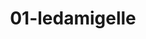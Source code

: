 ---
title: 01-ledamigelle
image: 01-ledamigelle.jpg
brand: Le-damigelle-di-Caroline-M
layout: vestito
---
